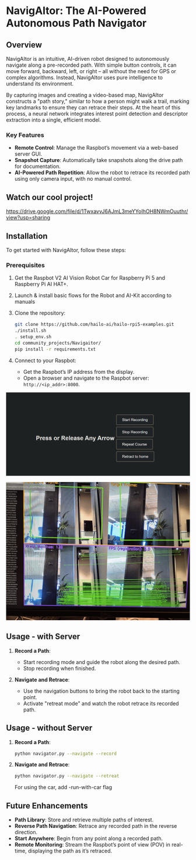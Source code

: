# NavigAItor: The AI-Powered Autonomous Path Navigator

## Overview
NavigAItor is an intuitive, AI-driven robot designed to autonomously navigate along a pre-recorded path. With simple button controls, it can move forward, backward, left, or right – all without the need for GPS or complex algorithms. Instead, NavigAItor uses pure intelligence to understand its environment.

By capturing images and creating a video-based map, NavigAItor constructs a "path story," similar to how a person might walk a trail, marking key landmarks to ensure they can retrace their steps. At the heart of this process, a neural network integrates interest point detection and descriptor extraction into a single, efficient model.

### Key Features
- **Remote Control**: Manage the Raspbot’s movement via a web-based server GUI.
- **Snapshot Capture**: Automatically take snapshots along the drive path for documentation.
- **AI-Powered Path Repetition**: Allow the robot to retrace its recorded path using only camera input, with no manual control.

## Watch our cool project!
https://drive.google.com/file/d/1TwxavvJ6AJmL3meYYoIhOH8NWmOuuthr/view?usp=sharing

## Installation

To get started with NavigAItor, follow these steps:

### Prerequisites
1. Get the Raspbot V2 AI Vision Robot Car for Raspberry Pi 5 and Raspberry Pi AI HAT+.

2. Launch & install basic flows for the Robot and AI-Kit according to manuals

3. Clone the repository:
    ```bash
    git clone https://github.com/hailo-ai/hailo-rpi5-examples.git
    ./install.sh
    . setup_env.sh
    cd community_projects/Navigaitor/
    pip install -r requirements.txt
    ```

4. Connect to your Raspbot:
    - Get the Raspbot’s IP address from the display.
    - Open a browser and navigate to the Raspbot server: `http://<ip_addr>:8000`.

![Application GUI](resources/gui.png)

![AI Frames Match](resources/frame_compare.png)

## Usage - with Server

1. **Record a Path**:  
   - Start recording mode and guide the robot along the desired path.
   - Stop recording when finished.
   
2. **Navigate and Retrace**:  
   - Use the navigation buttons to bring the robot back to the starting point.
   - Activate "retreat mode" and watch the robot retrace its recorded path.

## Usage - without Server

1. **Record a Path**:
    ```bash
    python navigator.py --navigate --record
    ```
2. **Navigate and Retrace**:  
    ```bash
    python navigator.py --navigate --retreat
    ```

    For using the car, add -run-with-car flag
## Future Enhancements
- **Path Library**: Store and retrieve multiple paths of interest.
- **Reverse Path Navigation**: Retrace any recorded path in the reverse direction.
- **Start Anywhere**: Begin from any point along a recorded path.
- **Remote Monitoring**: Stream the Raspbot’s point of view (POV) in real-time, displaying the path as it’s retraced.


